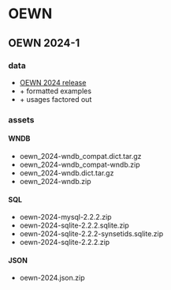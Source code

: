 # OEWN

## OEWN 2024-1 

### data

* [OEWN 2024 release](https://github.com/globalwordnet/english-wordnet/releases/tag/2024-edition)
* \+ formatted examples
* \+ usages factored out

### assets
#### WNDB
* oewn_2024-wndb_compat.dict.tar.gz
* oewn_2024-wndb_compat-wndb.zip
* oewn_2024-wndb.dict.tar.gz
* oewn_2024-wndb.zip
#### SQL
* oewn-2024-mysql-2.2.2.zip
* oewn-2024-sqlite-2.2.2.sqlite.zip
* oewn-2024-sqlite-2.2.2-synsetids.sqlite.zip
* oewn-2024-sqlite-2.2.2.zip
#### JSON
* oewn-2024.json.zip
